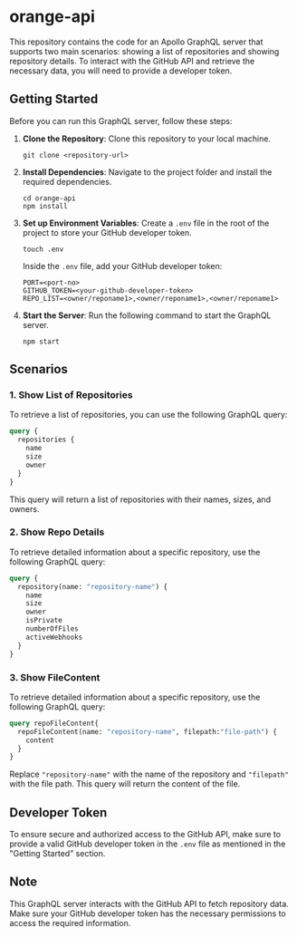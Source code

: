 # orange-api

This repository contains the code for an Apollo GraphQL server that supports two main scenarios: showing a list of repositories and showing repository details. To interact with the GitHub API and retrieve the necessary data, you will need to provide a developer token.

## Getting Started

Before you can run this GraphQL server, follow these steps:

1. **Clone the Repository**: Clone this repository to your local machine.

   ```shell
   git clone <repository-url>
   ```

2. **Install Dependencies**: Navigate to the project folder and install the required dependencies.

   ```shell
   cd orange-api
   npm install
   ```

3. **Set up Environment Variables**: Create a `.env` file in the root of the project to store your GitHub developer token.

   ```shell
   touch .env
   ```

   Inside the `.env` file, add your GitHub developer token:

   ```env
   PORT=<port-no>
   GITHUB_TOKEN=<your-github-developer-token>
   REPO_LIST=<owner/reponame1>,<owner/reponame1>,<owner/reponame1> 
   ```

4. **Start the Server**: Run the following command to start the GraphQL server.

   ```shell
   npm start
   ```

## Scenarios

### 1. Show List of Repositories

To retrieve a list of repositories, you can use the following GraphQL query:

```graphql
query {
  repositories {
    name
    size
    owner
  }
}
```

This query will return a list of repositories with their names, sizes, and owners.

### 2. Show Repo Details

To retrieve detailed information about a specific repository, use the following GraphQL query:

```graphql
query {
  repository(name: "repository-name") {
    name
    size
    owner
    isPrivate
    numberOfFiles
    activeWebhooks
  }
}
```

### 3. Show FileContent 

To retrieve detailed information about a specific repository, use the following GraphQL query:

```graphql
query repoFileContent{
  repoFileContent(name: "repository-name", filepath:"file-path") {
    content
  }
}
```

Replace `"repository-name"` with the name of the repository and `"filepath"` with the file path. This query will return  the content of the file.

## Developer Token

To ensure secure and authorized access to the GitHub API, make sure to provide a valid GitHub developer token in the `.env` file as mentioned in the "Getting Started" section.

## Note

This GraphQL server interacts with the GitHub API to fetch repository data. Make sure your GitHub developer token has the necessary permissions to access the required information.
 
